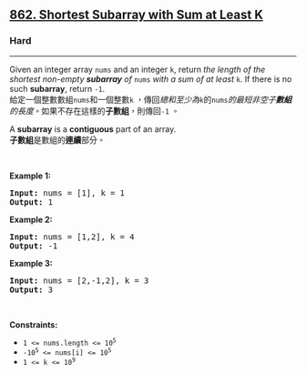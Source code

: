<h2><a href="https://leetcode.com/problems/shortest-subarray-with-sum-at-least-k/">862. Shortest Subarray with Sum at Least K</a></h2><h3>Hard</h3><hr><div><p data-immersive-translate-walked="2b472700-65b9-4b16-baee-ee8d4ebdfb04" data-immersive-translate-paragraph="1">Given an integer array <code data-immersive-translate-walked="2b472700-65b9-4b16-baee-ee8d4ebdfb04">nums</code> and an integer <code data-immersive-translate-walked="2b472700-65b9-4b16-baee-ee8d4ebdfb04">k</code>, return <em data-immersive-translate-walked="2b472700-65b9-4b16-baee-ee8d4ebdfb04">the length of the shortest non-empty <strong data-immersive-translate-walked="2b472700-65b9-4b16-baee-ee8d4ebdfb04">subarray</strong> of </em><code data-immersive-translate-walked="2b472700-65b9-4b16-baee-ee8d4ebdfb04">nums</code><em data-immersive-translate-walked="2b472700-65b9-4b16-baee-ee8d4ebdfb04"> with a sum of at least </em><code data-immersive-translate-walked="2b472700-65b9-4b16-baee-ee8d4ebdfb04">k</code>. If there is no such <strong data-immersive-translate-walked="2b472700-65b9-4b16-baee-ee8d4ebdfb04">subarray</strong>, return <code data-immersive-translate-walked="2b472700-65b9-4b16-baee-ee8d4ebdfb04">-1</code>.<font class="notranslate immersive-translate-target-wrapper" data-immersive-translate-translation-element-mark="1" lang="zh-TW"><br><font class="notranslate immersive-translate-target-translation-theme-none immersive-translate-target-translation-block-wrapper-theme-none immersive-translate-target-translation-block-wrapper" data-immersive-translate-translation-element-mark="1"><font class="notranslate immersive-translate-target-inner immersive-translate-target-translation-theme-none-inner" data-immersive-translate-translation-element-mark="1">給定一個整數數組<code data-immersive-translate-walked="2b472700-65b9-4b16-baee-ee8d4ebdfb04">nums</code>和一個整數<code data-immersive-translate-walked="2b472700-65b9-4b16-baee-ee8d4ebdfb04">k</code> ，傳回<em data-immersive-translate-walked="2b472700-65b9-4b16-baee-ee8d4ebdfb04">總和至少為</em><code data-immersive-translate-walked="2b472700-65b9-4b16-baee-ee8d4ebdfb04">k</code>的<code data-immersive-translate-walked="2b472700-65b9-4b16-baee-ee8d4ebdfb04">nums</code><em data-immersive-translate-walked="2b472700-65b9-4b16-baee-ee8d4ebdfb04">的最短非空子<strong data-immersive-translate-walked="2b472700-65b9-4b16-baee-ee8d4ebdfb04">數組</strong>的長度</em>。如果不存在這樣的<strong data-immersive-translate-walked="2b472700-65b9-4b16-baee-ee8d4ebdfb04">子數組</strong>，則傳回<code data-immersive-translate-walked="2b472700-65b9-4b16-baee-ee8d4ebdfb04">-1</code> 。</font></font></font></p>

<p data-immersive-translate-walked="2b472700-65b9-4b16-baee-ee8d4ebdfb04" data-immersive-translate-paragraph="1">A <strong data-immersive-translate-walked="2b472700-65b9-4b16-baee-ee8d4ebdfb04">subarray</strong> is a <strong data-immersive-translate-walked="2b472700-65b9-4b16-baee-ee8d4ebdfb04">contiguous</strong> part of an array.<font class="notranslate immersive-translate-target-wrapper" data-immersive-translate-translation-element-mark="1" lang="zh-TW"><br><font class="notranslate immersive-translate-target-translation-theme-none immersive-translate-target-translation-block-wrapper-theme-none immersive-translate-target-translation-block-wrapper" data-immersive-translate-translation-element-mark="1"><font class="notranslate immersive-translate-target-inner immersive-translate-target-translation-theme-none-inner" data-immersive-translate-translation-element-mark="1"><strong data-immersive-translate-walked="2b472700-65b9-4b16-baee-ee8d4ebdfb04">子數組</strong>是數組的<strong data-immersive-translate-walked="2b472700-65b9-4b16-baee-ee8d4ebdfb04">連續</strong>部分。</font></font></font></p>

<p>&nbsp;</p>
<p><strong class="example">Example 1:</strong></p>
<pre><strong>Input:</strong> nums = [1], k = 1
<strong>Output:</strong> 1
</pre><p><strong class="example">Example 2:</strong></p>
<pre><strong>Input:</strong> nums = [1,2], k = 4
<strong>Output:</strong> -1
</pre><p><strong class="example">Example 3:</strong></p>
<pre><strong>Input:</strong> nums = [2,-1,2], k = 3
<strong>Output:</strong> 3
</pre>
<p>&nbsp;</p>
<p><strong>Constraints:</strong></p>

<ul>
	<li><code>1 &lt;= nums.length &lt;= 10<sup>5</sup></code></li>
	<li><code>-10<sup>5</sup> &lt;= nums[i] &lt;= 10<sup>5</sup></code></li>
	<li><code>1 &lt;= k &lt;= 10<sup>9</sup></code></li>
</ul>
</div>